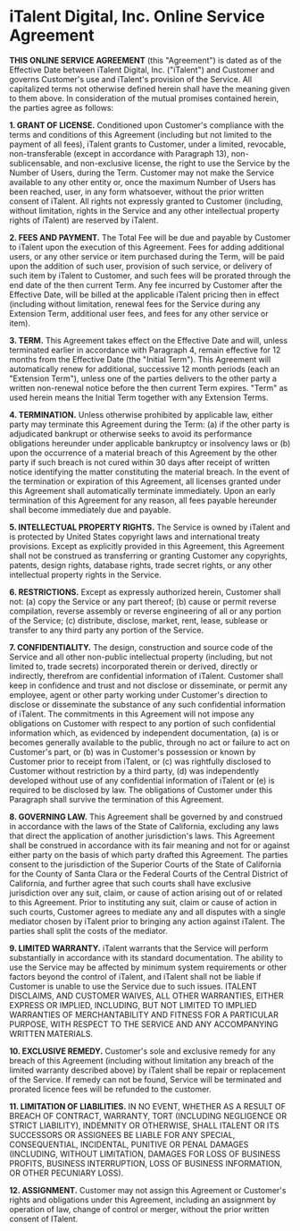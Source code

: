 iTalent Digital, Inc.
Online Service Agreement
===========================================================

**THIS ONLINE SERVICE AGREEMENT** (this "Agreement") is dated as of the Effective Date between iTalent Digital, Inc. ("iTalent") and Customer and governs Customer's use and iTalent's provision of the Service. All capitalized terms not otherwise defined herein shall have the meaning given to them above. In consideration of the mutual promises contained herein, the parties agree as follows:

**1. GRANT OF LICENSE.** Conditioned upon Customer's compliance with the terms and conditions of this Agreement (including but not limited to the payment of all fees), iTalent grants to Customer, under a limited, revocable, non-transferable (except in accordance with Paragraph 13), non-sublicensable, and non-exclusive license, the right to use the Service by the Number of Users, during the Term. Customer may not make the Service available to any other entity or, once the maximum Number of Users has been reached, user, in any form whatsoever, without the prior written consent of iTalent. All rights not expressly granted to Customer (including, without limitation, rights in the Service and any other intellectual property rights of iTalent) are reserved by iTalent.

**2. FEES AND PAYMENT.** The Total Fee will be due and payable by Customer to iTalent upon the execution of this Agreement. Fees for adding additional users, or any other service or item purchased during the Term, will be paid upon the addition of such user, provision of such service, or delivery of such item by iTalent to Customer, and such fees will be prorated through the end date of the then current Term. Any fee incurred by Customer after the Effective Date, will be billed at the applicable iTalent pricing then in effect (including without limitation, renewal fees for the Service during any Extension Term, additional user fees, and fees for any other service or item).

**3. TERM.** This Agreement takes effect on the Effective Date and will, unless terminated earlier in accordance with Paragraph 4, remain effective for 12 months from the Effective Date (the "Initial Term"). This Agreement will automatically renew for additional, successive 12 month periods (each an "Extension Term"), unless one of the parties delivers to the other party a written non-renewal notice before the then current Term expires. "Term" as used herein means the Initial Term together with any Extension Terms.

**4. TERMINATION.** Unless otherwise prohibited by applicable law, either party may terminate this Agreement during the Term: (a) if the other party is adjudicated bankrupt or otherwise seeks to avoid its performance obligations hereunder under applicable bankruptcy or insolvency laws or (b) upon the occurrence of a material breach of this Agreement by the other party if such breach is not cured within 30 days after receipt of written notice identifying the matter constituting the material breach. In the event of the termination or expiration of this Agreement, all licenses granted under this Agreement shall automatically terminate immediately. Upon an early termination of this Agreement for any reason, all fees payable hereunder shall become immediately due and payable.

**5. INTELLECTUAL PROPERTY RIGHTS.** The Service is owned by iTalent and is protected by United States copyright laws and international treaty provisions. Except as explicitly provided in this Agreement, this Agreement shall not be construed as transferring or granting Customer any copyrights, patents, design rights, database rights, trade secret rights, or any other intellectual property rights in the Service.

**6. RESTRICTIONS.** Except as expressly authorized herein, Customer shall not: (a) copy the Service or any part thereof; (b) cause or permit reverse compilation, reverse assembly or reverse engineering of all or any portion of the Service; (c) distribute, disclose, market, rent, lease, sublease or transfer to any third party any portion of the Service.

**7. CONFIDENTIALITY.** The design, construction and source code of the Service and all other non-public intellectual property (including, but not limited to, trade secrets) incorporated therein or derived, directly or indirectly, therefrom are confidential information of iTalent. Customer shall keep in confidence and trust and not disclose or disseminate, or permit any employee, agent or other party working under Customer's direction to disclose or disseminate the substance of any such confidential information of iTalent. The commitments in this Agreement will not impose any obligations on Customer with respect to any portion of such confidential information which, as evidenced by independent documentation, (a) is or becomes generally available to the public, through no act or failure to act on Customer's part, or (b) was in Customer's possession or known by Customer prior to receipt from iTalent, or (c) was rightfully disclosed to Customer without restriction by a third party, (d) was independently developed without use of any confidential information of iTalent or (e) is required to be disclosed by law. The obligations of Customer under this Paragraph shall survive the termination of this Agreement.

**8. GOVERNING LAW.** This Agreement shall be governed by and construed in accordance with the laws of the State of California, excluding any laws that direct the application of another jurisdiction's laws. This Agreement shall be construed in accordance with its fair meaning and not for or against either party on the basis of which party drafted this Agreement. The parties consent to the jurisdiction of the Superior Courts of the State of California for the County of Santa Clara or the Federal Courts of the Central District of California, and further agree that such courts shall have exclusive jurisdiction over any suit, claim, or cause of action arising out of or related to this Agreement. Prior to instituting any suit, claim or cause of action in such courts, Customer agrees to mediate any and all disputes with a single mediator chosen by iTalent prior to bringing any action against iTalent. The parties shall split the costs of the mediator.

**9. LIMITED WARRANTY.** iTalent warrants that the Service will perform substantially in accordance with its standard documentation. The ability to use the Service may be affected by minimum system requirements or other factors beyond the control of iTalent, and iTalent shall not be liable if Customer is unable to use the Service due to such issues. ITALENT DISCLAIMS, AND CUSTOMER WAIVES, ALL OTHER WARRANTIES, EITHER EXPRESS OR IMPLIED, INCLUDING, BUT NOT LIMITED TO IMPLIED WARRANTIES OF MERCHANTABILITY AND FITNESS FOR A PARTICULAR PURPOSE, WITH RESPECT TO THE SERVICE AND ANY ACCOMPANYING WRITTEN MATERIALS.

**10. EXCLUSIVE REMEDY.** Customer's sole and exclusive remedy for any breach of this Agreement (including without limitation any breach of the limited warranty described above) by iTalent shall be repair or replacement of the Service. If remedy can not be found, Service will be terminated and prorated licence fees will be refunded to the customer.

**11. LIMITATION OF LIABILITIES.** IN NO EVENT, WHETHER AS A RESULT OF BREACH OF CONTRACT, WARRANTY, TORT (INCLUDING NEGLIGENCE OR STRICT LIABILITY), INDEMNITY OR OTHERWISE, SHALL ITALENT OR ITS SUCCESSORS OR ASSIGNEES BE LIABLE FOR ANY SPECIAL, CONSEQUENTIAL, INCIDENTAL, PUNITIVE OR PENAL DAMAGES (INCLUDING, WITHOUT LIMITATION, DAMAGES FOR LOSS OF BUSINESS PROFITS, BUSINESS INTERRUPTION, LOSS OF BUSINESS INFORMATION, OR OTHER PECUNIARY LOSS).

**12. ASSIGNMENT.** Customer may not assign this Agreement or Customer's rights and obligations under this Agreement, including an assignment by operation of law, change of control or merger, without the prior written consent of ITalent.
